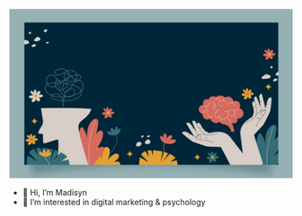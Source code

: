 ![Header banner for madberns](https://github.com/madberns/madberns/blob/main/github_noggin_4.jpg)

- 👋 Hi, I’m Madisyn
- 👀 I’m interested in digital marketing & psychology

<!---
madberns/madberns is a ✨ special ✨ repository because its `README.md` (this file) appears on your GitHub profile.
You can click the Preview link to take a look at your changes.
--->
